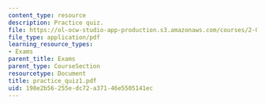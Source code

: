 ```yaml
---
content_type: resource
description: Practice quiz.
file: https://ol-ocw-studio-app-production.s3.amazonaws.com/courses/2-002-mechanics-and-materials-ii-spring-2004/198e2b56255edc72a37146e5505141ec_practice_quiz1.pdf
file_type: application/pdf
learning_resource_types:
- Exams
parent_title: Exams
parent_type: CourseSection
resourcetype: Document
title: practice_quiz1.pdf
uid: 198e2b56-255e-dc72-a371-46e5505141ec
---
```

